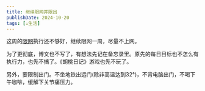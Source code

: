 ```yaml
---
title: 继续限网并限出
publishDate: 2024-10-20
tags: [☕生活]
---
```


这周的[限网](/xyy/20241014a)执行还不够好，继续限网一周，尽量不上网。

为了更彻底，博文也不写了，有想法先记在备忘录里。原先的每日目标也不怎么有执行力，也先不搞了。《胡桃日记》游戏也先不玩了。

另外，要限制出门。不坐地铁出远门(除非高温达到32°)，不背电脑出门，不喝下午咖啡，缓解下关节痛压力。
